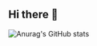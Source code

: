 ## Hi there 👋
![Anurag's GitHub stats](https://github-readme-stats.vercel.app/api?username=abendezu10&show_icons=true&theme=transparent)
<!--
**abendezu10/abendezu10** is a ✨ _special_ ✨ repository because its `README.md` (this file) appears on your GitHub profile.

Here are some ideas to get you started:

- 🔭 I’m currently working on ...
- 🌱 I’m currently learning ...
- 👯 I’m looking to collaborate on ...
- 🤔 I’m looking for help with ...
- 💬 Ask me about ...
- 📫 How to reach me: ...
- 😄 Pronouns: ...
- ⚡ Fun fact: ...
-->
